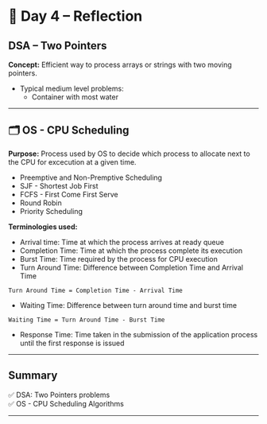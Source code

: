 #  📅 Day 4 – Reflection

## DSA – Two Pointers

**Concept:** Efficient way to process arrays or strings with two moving pointers.

- Typical medium level problems:
  - Container with most water

---

## 🗂️ OS - CPU Scheduling

**Purpose:** Process used by OS to decide which process to allocate next to the CPU for excecution
at a given time.

- Preemptive and Non-Premptive Scheduling
- SJF - Shortest Job First
- FCFS - First Come First Serve
- Round Robin
- Priority Scheduling

**Terminologies used:** 

- Arrival time: Time at which the process arrives at ready queue
- Completion Time: Time at which the process complete its execution
- Burst Time: Time required by the process for CPU execution
- Turn Around Time: Difference between Completion Time and Arrival Time

```
Turn Around Time = Completion Time - Arrival Time
```

- Waiting Time: Difference between turn around time and burst time

```
Waiting Time = Turn Around Time - Burst Time
```

- Response Time: Time taken in the submission of the application process until the first response is issued

---

## Summary

✅ DSA: Two Pointers problems  
✅ OS - CPU Scheduling Algorithms  

---
